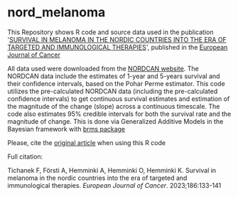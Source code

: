 # nord_melanoma

This Repository shows R code and source data used in the publication '[SURVIVAL IN MELANOMA IN THE NORDIC COUNTRIES INTO THE ERA OF TARGETED AND IMMUNOLOGICAL THERAPIES](https://www.ejcancer.com/article/S0959-8049(23)00157-0/fulltext)', 
published in the [European Journal of Cancer](https://www.ejcancer.com/)

All data used were downloaded from the [NORDCAN website](https://nordcan.iarc.fr/en). The NORDCAN data include the estimates of 1-year and 5-years survival and their confidence intervals, based on the Pohar Perme estimator. This code utilizes the pre-calculated NORDCAN data (including the pre-calculated confidence intervals) to get continuous survival estimates and estimation of the magnitude of the change (slope) across a continuous timescale. The code also estimates 95% credible intervals for both the survival rate and the magnitude of change. This is done via Generalized Additive Models in the Bayesian framework  with [brms package](https://cran.r-project.org/web/packages/brms/index.html)

Please, cite the [original article](https://www.ejcancer.com/article/S0959-8049(23)00157-0/fulltext) when using this R code

Full citation:

Tichanek F, Försti A, Hemminki A, Hemminki O, Hemminki K. Survival in melanoma in the nordic countries into the era of targeted and immunological therapies. *European Journal of Cancer*. 2023;186:133-141
